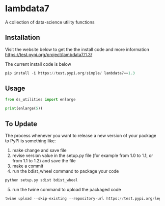 # lambdata7
A collection of data-science utility functions

## Installation
Visit the website below to get the the install code
and more information
https://test.pypi.org/project/lambdata7/1.3/


The current install code is below
```py
pip install -i https://test.pypi.org/simple/ lambdata7==1.3
```
## Usage

```py
from ds_utilities import enlarge

print(enlarge(5))
```

## To Update
The process whenever you want to release a new version of your package to PyPI is something like:

1. make change and save file
2. revise version value in the setup.py file (for example from 1.0 to 1.1, or from 1.1 to 1.2) and save the file
3. make a commit
4. run the bdist_wheel command to package your code

```py
python setup.py sdist bdist_wheel
```

5. run the twine command to upload the packaged code
```py
twine upload --skip-existing --repository-url https://test.pypi.org/legacy/ dist/*
```
